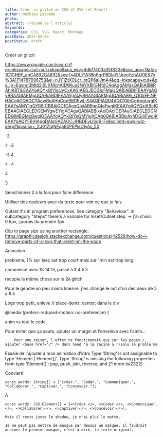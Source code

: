 ```yaml
---
title: Créer un glitch en CSS et SVG (et React)
author: Mathieu Lalonde
photo: 
abstract: (résumé de l'article)
keywords: 
categories: CSS, SVG, React, Montage
postDate: 2024-05-03
postStatus: draft
---
```


Créer un glitch


https://www.google.com/search?q=inkscape+cut+out+shape&sca_esv=4dbf7403a35f833e&sca_upv=1&rlz=1C1CHBF_enCA892CA892&sxsrf=ADLYWII6h6grP8DlaYlfJreoFzhAUOEK7g%3A1714787996753&ei=nJY1ZtXOLcr_ptQP6aiJmA4&oq=inkscape+cut+&gs_lp=Egxnd3Mtd2l6LXNlcnAiDWlua3NjYXBlIGN1dCAqAggAMgsQABiABBiRAhiKBTILEAAYgAQYkQIYigUyCxAAGIAEGJECGIoFMgUQABiABDIFEAAYgAQyBRAAGIAEMgUQABiABDIFEAAYgAQyBRAAGIAEMgUQABiABEi_Q1DkEFiNPHACeAGQAQCYAawBoAHgCqoBBDEwLjS4AQPIAQD4AQGYAhCgApgLwgIKEAAYsAMY1gQYR8ICBBAjGCfCAgoQIxiABBgnGIoFwgIKEAAYgAQYQxiKBcICEBAAGIAEGLEDGEMYgwEYigXCAgsQABiABBixAxiDAcICERAuGIAEGLEDGNEDGIMBGMcBwgIOEAAYgAQYkQIYsQMYigXCAg0QABiABBixAxhDGIoFwgIKEAAYgAQYFBiHApgDAIgGAZAGCJIHBDEyLjSgB-Fs&sclient=gws-wiz-serp#kpvalbx=_XJ01ZtqNFqa80PEPlsOIyAc_50

-3

4
-3

-3
4

4
-4

4

3


Selectionner 2 à la fois pour faire difference

Utiliser des couleurs avec du texte pour voir ce que je fais



Outset
It's in program preferences. See category "Behaviour". In subcategory "Steps" there's a variable for Inset/Outset step.  => j'ai choisi 0.5px, j;aurais du prendre 1px

Clip to page size using another rectangle:
https://graphicdesign.stackexchange.com/questions/42529/how-do-i-remove-parts-of-a-svg-that-arent-on-the-page


Animation

probleme, 1% sur 1sec est trop court mais sur 1min est trop long

commencé avec 13 14 15, passé à 3 4 5%

recopie la même chose sur le 2e glitch

Pour le gendre un peu moins linéaire, j'en change le out d'un des deux de 5 à 6.5


Logo trop petit, enlève   // place-items: center; dans le div

@media (prefers-reduced-motion: no-preference) {

anim vs tout le code.




Pour éviter que ça saute, ajouter un margin et l'enveleve avec l'anim...




        Pour une raison, l'effet ne fonctionnait que sur les pages /, ajouter <base href="/" /> dans head 'a la racine a r/solu le proble'me



Essaie de l'ajouter à mon animation d'intro
Type 'String' is not assignable to type 'Element | Element[]'.
  Type 'String' is missing the following properties from type 'Element[]': pop, push, join, reverse, and 21 more.ts(2322)
 
 Convierti 
 
    const words: String[] = ["Créer.", "Coder.", "Communiquer.", "Collaborer.", "Captiver.", "Concevoir."];
 
 À
 
    const words: JSX.Element[] = [<>Créer.</>, <>Coder.</>, <>Communiquer.</>, <>Collaborer.</>, <>Captiver.</>, <>Concevoir.</>];
    
    Mais il reste juste le shadow, je n'ai plus le matte.
    
    Je ne peut pas mettre de masque par dessus un masque. Il faudrait annimer le premier masque, c'est à dire, le texte original.
    
    